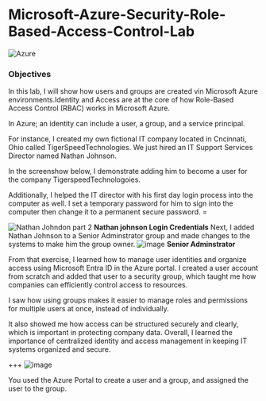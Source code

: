 # Microsoft-Azure-Security-Role-Based-Access-Control-Lab

![Azure](https://github.com/user-attachments/assets/9441ba71-f28c-48e0-814b-d3f8b45e937b)

### Objectives

In this lab, I will show how users and groups are created vin Microsoft Azure environments.Identity and Access are at the core of how Role-Based Access Control (RBAC) works in Microsoft Azure.

In Azure; an identity can include a user, a group, and a service principal.

For instance, I created my own fictional IT company located in Cncinnati, Ohio called TigerSpeedTechnologies. We just hired an IT Support Services Director named Nathan Johnson. 

In the screenshow below, I demonstrate adding him to become a user for the company TigerspeedTechnologoies.

Additionally, I helped the IT director with his first day login process into the computer as well. I set a temporary password for him to sign into the computer then change it to a permanent secure password. =

![Nathan Johndon part 2](https://github.com/user-attachments/assets/21402348-9de1-441c-90b4-d6c32690c3b4)
**Nathan johnson Login Credentials**
Next, I added Nathan Johnson to a Senior Adminstrator group and made changes to the systems to make him the group owner.
![image](https://github.com/user-attachments/assets/17ec4a6c-a822-4171-8867-e0b39c9c268b)
**Senior Adminstrator**

From that exercise, I learned how to manage user identities and organize access using Microsoft Entra ID in the Azure portal. I created a user account from scratch and added that user to a security group, which taught me how companies can efficiently control access to resources. 

I saw how using groups makes it easier to manage roles and permissions for multiple users at once, instead of individually.

It also showed me how access can be structured securely and clearly, which is important in protecting company data. Overall, I learned the importance of centralized identity and access management in keeping IT systems organized and secure.


+++
![image](https://github.com/user-attachments/assets/f8c3d80a-c281-4f8b-a2c4-9e087a275c2d)

You used the Azure Portal to create a user and a group, and assigned the user to the group.
